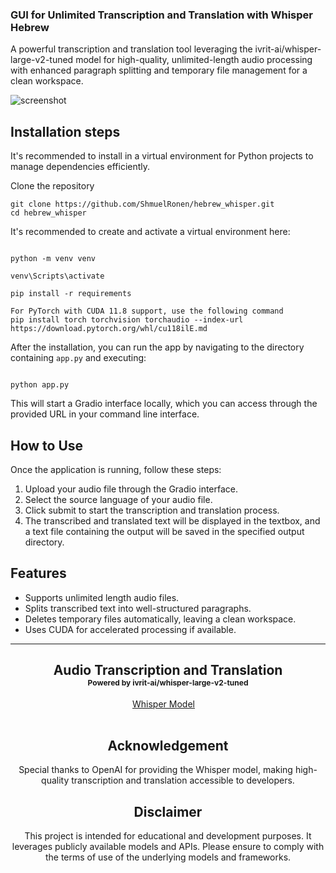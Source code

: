 <h3>GUI for Unlimited Transcription and Translation with Whisper Hebrew</h3>

A powerful transcription and translation tool leveraging the ivrit-ai/whisper-large-v2-tuned model for high-quality, unlimited-length audio processing with enhanced paragraph splitting and temporary file management for a clean workspace.

![screenshot](https://github.com/ShmuelRonen/hebrew_whisper/assets/80190186/fc3023b0-7186-4dce-b426-1ef1a56da5f6)


## Installation steps
It's recommended to install in a virtual environment for Python projects to manage dependencies efficiently.

Clone the repository

```
git clone https://github.com/ShmuelRonen/hebrew_whisper.git
cd hebrew_whisper
```

It's recommended to create and activate a virtual environment here:
```

python -m venv venv

venv\Scripts\activate

pip install -r requirements

For PyTorch with CUDA 11.8 support, use the following command
pip install torch torchvision torchaudio --index-url https://download.pytorch.org/whl/cu118ilE.md
```


After the installation, you can run the app by navigating to the directory containing `app.py` and executing:
```

python app.py
```


This will start a Gradio interface locally, which you can access through the provided URL in your command line interface.

## How to Use
Once the application is running, follow these steps:
1. Upload your audio file through the Gradio interface.
2. Select the source language of your audio file.
3. Click submit to start the transcription and translation process.
4. The transcribed and translated text will be displayed in the textbox, and a text file containing the output will be saved in the specified output directory.

## Features
- Supports unlimited length audio files.
- Splits transcribed text into well-structured paragraphs.
- Deletes temporary files automatically, leaving a clean workspace.
- Uses CUDA for accelerated processing if available.

_____________

<div align="center">

<h2>Audio Transcription and Translation <br/> <span style="font-size:12px">Powered by ivrit-ai/whisper-large-v2-tuned</span> </h2>

<div>
    <a href='https://github.com/openai/whisper' target='_blank'>Whisper Model</a>&emsp;
</div>
<br>

## Acknowledgement
Special thanks to OpenAI for providing the Whisper model, making high-quality transcription and translation accessible to developers.

## Disclaimer
This project is intended for educational and development purposes. It leverages publicly available models and APIs. Please ensure to comply with the terms of use of the underlying models and frameworks.
